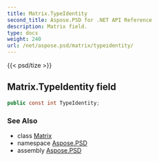 ```yaml
---
title: Matrix.TypeIdentity
second_title: Aspose.PSD for .NET API Reference
description: Matrix field. 
type: docs
weight: 240
url: /net/aspose.psd/matrix/typeidentity/
---
```

{{< psd/tize >}}
## Matrix.TypeIdentity field

```csharp
public const int TypeIdentity;
```

### See Also

* class [Matrix](../)
* namespace [Aspose.PSD](../../matrix/)
* assembly [Aspose.PSD](../../../)


